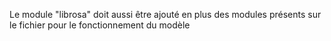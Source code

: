 Le module "librosa" doit aussi être ajouté en plus des modules présents sur le fichier pour le fonctionnement du modèle
